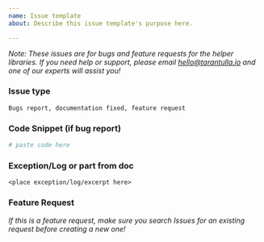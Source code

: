 ```yaml
---
name: Issue template
about: Describe this issue template's purpose here.

---
```


*Note: These issues are for bugs and feature requests for the helper libraries.
If you need help or support, please email [hello@tarantulla.io](mailto:hello@tarantulla.io) and one of our experts
will assist you!*

### Issue type
```
Bugs report, documentation fixed, feature request
```

### Code Snippet (if bug report)
```python 
# paste code here
```

### Exception/Log or part from doc 
```
<place exception/log/excerpt here>
```


### Feature Request
_If this is a feature request, make sure you search Issues for an existing
request before creating a new one!_

